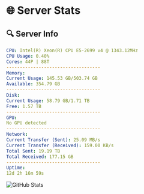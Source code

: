 # 🌐 Server Stats
## 🔍 Server Info
```yaml
CPU: Intel(R) Xeon(R) CPU E5-2699 v4 @ 1343.12MHz
CPU Usage: 0.40%
Cores: 44P | 88T
-----------------------------------
Memory:
Current Usage: 145.53 GB/503.74 GB
Available: 354.79 GB
-----------------------------------
Disk:
Current Usage: 58.79 GB/1.71 TB
Free: 1.57 TB
-----------------------------------
GPU:
No GPU detected
-----------------------------------
Network:
Current Transfer (Sent): 25.09 MB/s
Current Transfer (Received): 159.00 KB/s
Total Sent: 19.19 TB
Total Received: 177.15 GB
-----------------------------------
Uptime:
12d 2h 16m 59s
```
![GitHub Stats](https://img.shields.io/badge/Updated-2025-03-19_23:39:48-blue)